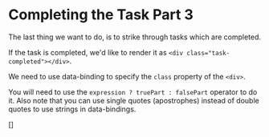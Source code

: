 ﻿Completing the Task Part 3
==========================
The last thing we want to do, is to strike through tasks which are completed.

If the task is completed, we'd like to render it as `<div class="task-completed"></div>`.

We need to use data-binding to specify the `class` property of the `<div>`.

You will need to use the `expression ? truePart : falsePart` operator to do it.
Also note that you can use single quotes (apostrophes) instead of double quotes to use strings in data-bindings.

[<DothtmlExercise Initial="samples/ToDoListView_Stage9.dothtml"
                  Final="samples/ToDoListView_Stage10.dothtml"
                  DisplayName="ToDoListView.dothtml"
                  ValidatorId="Lesson2Step13Validator" />]